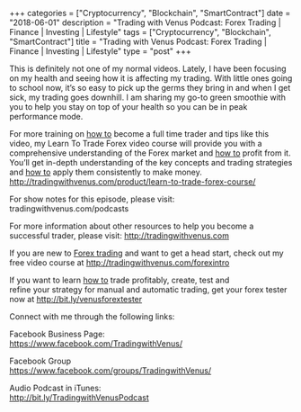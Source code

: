 +++
categories = ["Cryptocurrency", "Blockchain", "SmartContract"]
date = "2018-06-01"
description = "Trading with Venus Podcast: Forex Trading | Finance | Investing | Lifestyle"
tags = ["Cryptocurrency", "Blockchain", "SmartContract"]
title = "Trading with Venus Podcast: Forex Trading | Finance | Investing | Lifestyle"
type = "post"
+++

This is definitely not one of my normal videos. Lately, I have been
focusing on my health and seeing how it is affecting my trading. With
little ones going to school now, it’s so easy to pick up the germs they
bring in and when I get sick, my trading goes downhill. I am sharing my
go-to green smoothie with you to help you stay on top of your health so
you can be in peak performance mode.

For more training on [how to](https://www.playgroundfx.com/blog/forex-trading-how-to/) become a full time trader and tips like this
video, my Learn To Trade Forex video course will provide you with a
comprehensive understanding of the Forex market and [how to](https://www.playgroundfx.com/blog/forex-trading-how-to/) profit from
it. You’ll get in-depth understanding of the key concepts and trading
strategies and [how to](https://www.playgroundfx.com/blog/forex-trading-how-to/) apply them consistently to make money.  
http://tradingwithvenus.com/product/learn-to-trade-forex-course/

For show notes for this episode, please visit:
tradingwithvenus.com/podcasts

For more information about other resources to help you become a
successful trader, please visit: http://tradingwithvenus.com

If you are new to [Forex trading](https://www.fintechee.com/forex-trading-strategies/) and want to get a head start, check out
my free video course at http://tradingwithvenus.com/forexintro

If you want to learn [how to](https://www.playgroundfx.com/blog/forex-trading-how-to/) trade profitably, create, test and  
refine your strategy for manual and automatic trading, get your forex
tester now at http://bit.ly/venusforextester

Connect with me through the following links:

Facebook Business Page:  
https://www.facebook.com/TradingwithVenus/

Facebook Group  
https://www.facebook.com/groups/TradingwithVenus/

Audio Podcast in iTunes:  
http://bit.ly/TradingwithVenusPodcast